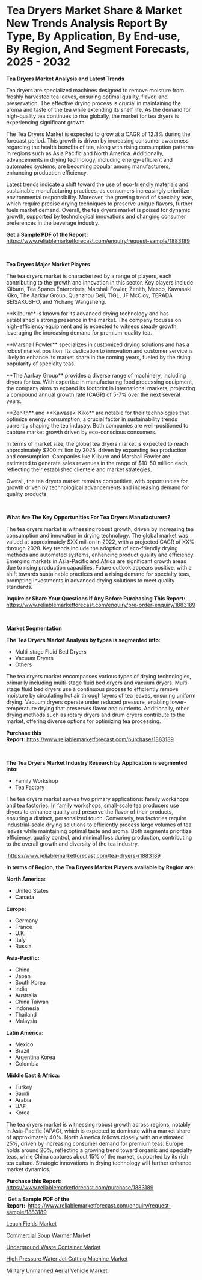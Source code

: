 <p><h1>Tea Dryers Market Share & Market New Trends Analysis Report By Type, By Application, By End-use, By Region, And Segment Forecasts, 2025 - 2032</h1></p><p><strong>Tea Dryers Market Analysis and Latest Trends</strong></p>
<p><p>Tea dryers are specialized machines designed to remove moisture from freshly harvested tea leaves, ensuring optimal quality, flavor, and preservation. The effective drying process is crucial in maintaining the aroma and taste of the tea while extending its shelf life. As the demand for high-quality tea continues to rise globally, the market for tea dryers is experiencing significant growth.</p><p>The Tea Dryers Market is expected to grow at a CAGR of 12.3% during the forecast period. This growth is driven by increasing consumer awareness regarding the health benefits of tea, along with rising consumption patterns in regions such as Asia Pacific and North America. Additionally, advancements in drying technology, including energy-efficient and automated systems, are becoming popular among manufacturers, enhancing production efficiency.</p><p>Latest trends indicate a shift toward the use of eco-friendly materials and sustainable manufacturing practices, as consumers increasingly prioritize environmental responsibility. Moreover, the growing trend of specialty teas, which require precise drying techniques to preserve unique flavors, further fuels market demand. Overall, the tea dryers market is poised for dynamic growth, supported by technological innovations and changing consumer preferences in the beverage industry.</p></p>
<p><strong>Get a Sample PDF of the Report:&nbsp;</strong> <a href="https://www.reliablemarketforecast.com/enquiry/request-sample/1883189?utm_campaign=1130&utm_medium=2&utm_source=Github&utm_content=ia&utm_term=11042025&utm_id=tea-dryers">https://www.reliablemarketforecast.com/enquiry/request-sample/1883189</a></p>
<p>&nbsp;</p>
<p><strong>Tea Dryers Major Market Players</strong></p>
<p><p>The tea dryers market is characterized by a range of players, each contributing to the growth and innovation in this sector. Key players include Kilburn, Tea Spares Enterprises, Marshall Fowler, Zenith, Mesco, Kawasaki Kiko, The Aarkay Group, Quanzhou Deli, TIGL, JF McCloy, TERADA SEISAKUSHO, and Yichang Wangsheng.</p><p>**Kilburn** is known for its advanced drying technology and has established a strong presence in the market. The company focuses on high-efficiency equipment and is expected to witness steady growth, leveraging the increasing demand for premium-quality tea.</p><p>**Marshall Fowler** specializes in customized drying solutions and has a robust market position. Its dedication to innovation and customer service is likely to enhance its market share in the coming years, fueled by the rising popularity of specialty teas.</p><p>**The Aarkay Group** provides a diverse range of machinery, including dryers for tea. With expertise in manufacturing food processing equipment, the company aims to expand its footprint in international markets, projecting a compound annual growth rate (CAGR) of 5-7% over the next several years.</p><p>**Zenith** and **Kawasaki Kiko** are notable for their technologies that optimize energy consumption, a crucial factor in sustainability trends currently shaping the tea industry. Both companies are well-positioned to capture market growth driven by eco-conscious consumers.</p><p>In terms of market size, the global tea dryers market is expected to reach approximately $200 million by 2025, driven by expanding tea production and consumption. Companies like Kilburn and Marshall Fowler are estimated to generate sales revenues in the range of $10-50 million each, reflecting their established clientele and market strategies.</p><p>Overall, the tea dryers market remains competitive, with opportunities for growth driven by technological advancements and increasing demand for quality products.</p></p>
<p>&nbsp;</p>
<p><strong>What Are The Key Opportunities For Tea Dryers Manufacturers?</strong></p>
<p><p>The tea dryers market is witnessing robust growth, driven by increasing tea consumption and innovation in drying technology. The global market was valued at approximately $XX million in 2022, with a projected CAGR of XX% through 2028. Key trends include the adoption of eco-friendly drying methods and automated systems, enhancing product quality and efficiency. Emerging markets in Asia-Pacific and Africa are significant growth areas due to rising production capacities. Future outlook appears positive, with a shift towards sustainable practices and a rising demand for specialty teas, prompting investments in advanced drying solutions to meet quality standards.</p></p>
<p><strong>Inquire or Share Your Questions If Any Before Purchasing This Report:</strong> <a href="https://www.reliablemarketforecast.com/enquiry/pre-order-enquiry/1883189?utm_campaign=1130&utm_medium=2&utm_source=Github&utm_content=ia&utm_term=11042025&utm_id=tea-dryers">https://www.reliablemarketforecast.com/enquiry/pre-order-enquiry/1883189</a></p>
<p>&nbsp;</p>
<p><strong>Market Segmentation</strong></p>
<p><strong>The Tea Dryers Market Analysis by types is segmented into:</strong></p>
<p><ul><li>Multi-stage Fluid Bed Dryers</li><li>Vacuum Dryers</li><li>Others</li></ul></p>
<p><p>The tea dryers market encompasses various types of drying technologies, primarily including multi-stage fluid bed dryers and vacuum dryers. Multi-stage fluid bed dryers use a continuous process to efficiently remove moisture by circulating hot air through layers of tea leaves, ensuring uniform drying. Vacuum dryers operate under reduced pressure, enabling lower-temperature drying that preserves flavor and nutrients. Additionally, other drying methods such as rotary dryers and drum dryers contribute to the market, offering diverse options for optimizing tea processing.</p></p>
<p><strong>Purchase this Report:&nbsp;</strong><a href="https://www.reliablemarketforecast.com/purchase/1883189?utm_campaign=1130&utm_medium=2&utm_source=Github&utm_content=ia&utm_term=11042025&utm_id=tea-dryers">https://www.reliablemarketforecast.com/purchase/1883189</a></p>
<p>&nbsp;</p>
<p><strong>The Tea Dryers Market Industry Research by Application is segmented into:</strong></p>
<p><ul><li>Family Workshop</li><li>Tea Factory</li></ul></p>
<p><p>The tea dryers market serves two primary applications: family workshops and tea factories. In family workshops, small-scale tea producers use dryers to enhance quality and preserve the flavor of their products, ensuring a distinct, personalized touch. Conversely, tea factories require industrial-scale drying solutions to efficiently process large volumes of tea leaves while maintaining optimal taste and aroma. Both segments prioritize efficiency, quality control, and minimal loss during production, contributing to the overall growth and diversity of the tea industry.</p></p>
<p><a href="https://www.reliablemarketforecast.com/tea-dryers-r1883189?utm_campaign=1130&utm_medium=2&utm_source=Github&utm_content=ia&utm_term=11042025&utm_id=tea-dryers">&nbsp;https://www.reliablemarketforecast.com/tea-dryers-r1883189</a></p>
<p><strong>In terms of Region, the Tea Dryers Market Players available by Region are:</strong></p>
<p>
    <p> <strong> North America: </strong>
        <ul>
            <li>United States</li>
            <li>Canada</li>
        </ul>
        </p> 
    <p> <strong> Europe: </strong>
        <ul>
            <li>Germany</li>
            <li>France</li>
            <li>U.K.</li>
            <li>Italy</li>
            <li>Russia</li>
        </ul>
        </p> 
    <p> <strong> Asia-Pacific: </strong>
        <ul>
            <li>China</li>
            <li>Japan</li>
            <li>South Korea</li>
            <li>India</li>
            <li>Australia</li>
            <li>China Taiwan</li>
            <li>Indonesia</li>
            <li>Thailand</li>
            <li>Malaysia</li>
        </ul>
        </p> 
    <p> <strong> Latin America: </strong>
        <ul>
            <li>Mexico</li>
            <li>Brazil</li>
            <li>Argentina Korea</li>
            <li>Colombia</li>
        </ul>
        </p> 
    <p> <strong> Middle East & Africa: </strong>
        <ul>
            <li>Turkey</li>
            <li>Saudi</li>
            <li>Arabia</li>
            <li>UAE</li>
            <li>Korea</li>
        </ul>
    </p>
    </p>
<p><p>The tea dryers market is witnessing robust growth across regions, notably in Asia-Pacific (APAC), which is expected to dominate with a market share of approximately 40%. North America follows closely with an estimated 25%, driven by increasing consumer demand for premium teas. Europe holds around 20%, reflecting a growing trend toward organic and specialty teas, while China captures about 15% of the market, supported by its rich tea culture. Strategic innovations in drying technology will further enhance market dynamics.</p></p>
<p><strong>Purchase this Report: </strong><a href="https://www.reliablemarketforecast.com/purchase/1883189?utm_campaign=1130&utm_medium=2&utm_source=Github&utm_content=ia&utm_term=11042025&utm_id=tea-dryers">https://www.reliablemarketforecast.com/purchase/1883189</a></p>
<p>&nbsp;<strong>Get a Sample PDF of the Report:&nbsp;&nbsp;</strong><a href="https://www.reliablemarketforecast.com/enquiry/request-sample/1883189?utm_campaign=1130&utm_medium=2&utm_source=Github&utm_content=ia&utm_term=11042025&utm_id=tea-dryers">https://www.reliablemarketforecast.com/enquiry/request-sample/1883189</a></p>
<p><strong></strong></p>
<p><p><a href="https://github.com/shiahbuyerin/Market-Research-Report-List-1/blob/main/leach-fields-market.md?utm_campaign=1130&utm_medium=2&utm_source=Github&utm_content=ia&utm_term=11042025&utm_id=tea-dryers">Leach Fields Market</a></p><p><a href="https://github.com/sacmatidora/Market-Research-Report-List-1/blob/main/commercial-soup-warmer-market.md?utm_campaign=1130&utm_medium=2&utm_source=Github&utm_content=ia&utm_term=11042025&utm_id=tea-dryers">Commercial Soup Warmer Market</a></p><p><a href="https://github.com/yaldotiedegq/Market-Research-Report-List-1/blob/main/underground-waste-container-market.md?utm_campaign=1130&utm_medium=2&utm_source=Github&utm_content=ia&utm_term=11042025&utm_id=tea-dryers">Underground Waste Container Market</a></p><p><a href="https://github.com/fahieraudau9/Market-Research-Report-List-1/blob/main/high-pressure-water-jet-cutting-machine-market.md?utm_campaign=1130&utm_medium=2&utm_source=Github&utm_content=ia&utm_term=11042025&utm_id=tea-dryers">High Pressure Water Jet Cutting Machine Market</a></p><p><a href="https://github.com/zalubakoraka/Market-Research-Report-List-1/blob/main/military-unmanned-aerial-vehicle-market.md?utm_campaign=1130&utm_medium=2&utm_source=Github&utm_content=ia&utm_term=11042025&utm_id=tea-dryers">Military Unmanned Aerial Vehicle Market</a></p></p>